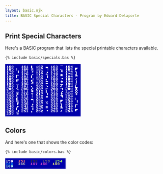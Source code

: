 ```yaml
---
layout: basic.njk
title: BASIC Special Characters - Program by Edward Delaporte
---
```


## Print Special Characters

Here's a BASIC program that lists the special printable characters available.

```basic
{% include basic/specials.bas %}
```

![BASIC program - list characters](/img/basic/specials.PNG)

## Colors

And here's one that shows the color codes:

```basic
{% include basic/colors.bas %}
```

![BASIC program output - show colors](/img/basic/colors.PNG)
